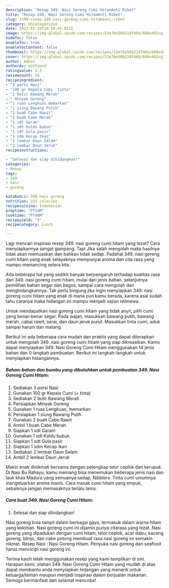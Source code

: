 ```yaml
---
description: "Resep 349. Nasi Goreng Cumi HitamAnti Ribet"
title: "Resep 349. Nasi Goreng Cumi HitamAnti Ribet"
slug: 1109-resep-349-nasi-goreng-cumi-hitamanti-ribet
category: Uncategorized
date: 2023-01-28T19:50:41.853Z
image: https://img-global.cpcdn.com/recipes/53e76e50b21df46b/680x482cq70/349-nasi-goreng-cumi-hitam-foto-resep-utama.jpg
hideToc: false
enableToc: true
enableTocContent: false
thumbnail: https://img-global.cpcdn.com/recipes/53e76e50b21df46b/680x482cq70/349-nasi-goreng-cumi-hitam-foto-resep-utama.jpg
cover: https://img-global.cpcdn.com/recipes/53e76e50b21df46b/680x482cq70/349-nasi-goreng-cumi-hitam-foto-resep-utama.jpg
author: Admin
authorAv: notfound
ratingvalue: 3.2
reviewcount: 18
recipeingredient:
- "3 porsi Nasi"
- "100 gr Kepala Cumi  tinta"
- "2 butir Bawang Merah"
- " Minyak Goreng"
- "1 ruas Lengkuas memarkan"
- "1 siung Bawang Putih"
- "2 buah Cabe Rawit"
- "1 buah Cabe Merah"
- "1 sdt Garam"
- "1 sdt Kaldu bubuk"
- "1 sdt Gula pasir"
- "1 sdm Kecap Ikan"
- "2 lembar Daun Salam"
- "2 lembar Daun Jeruk"
recipeinstructions:

- "Selesai dan siap dihidangkan!"
categories:
- Resep
tags:
- 349
- nasi
- goreng

katakunci: 349 nasi goreng 
nutrition: 223 calories
recipecuisine: Indonesian
preptime: "PT14M"
cooktime: "PT40M"
recipeyield: "3"
recipecategory: Lunch

---
```



Lagi mencari inspirasi resep 349. nasi goreng cumi hitam yang lezat? Cara menyiapkannya sangat gampang. Tapi Jika salah mengolah maka hasilnya tidak akan memuaskan dan bahkan tidak sedap. Padahal 349. nasi goreng cumi hitam yang enak selayaknya mempunyai aroma dan cita rasa yang mampu memancing selera kita.


Ada beberapa hal yang sedikit banyak berpengaruh terhadap kualitas rasa dari 349. nasi goreng cumi hitam, mulai dari jenis bahan, selanjutnya pemilihan bahan segar dan bagus, sampai cara mengolah dan menghidangkannya. Tak perlu bingung jika ingin menyiapkan 349. nasi goreng cumi hitam yang enak di mana pun kamu berada, karena asal sudah tahu caranya maka hidangan ini mampu menjadi sajian istimewa.

Untuk mendapatkan nasi goreng cumi hitam yang tidak anyir, pilih cumi yang benar-benar segar. Pada wajan, masukkan bawang putih, bawang merah, cabai rawit, serai, dan daun jeruk purut. Masukkan tinta cumi, aduk sampai harum dan matang.


Berikut ini ada beberapa cara mudah dan praktis yang dapat diterapkan untuk mengolah 349. nasi goreng cumi hitam yang siap dikreasikan. Kamu dapat menyiapkan 349. Nasi Goreng Cumi Hitam menggunakan 14 jenis bahan dan 0 langkah pembuatan. Berikut ini langkah-langkah untuk menyiapkan hidangannya.

<!--inarticleads1-->

##### Bahan-bahan dan bumbu yang dibutuhkan untuk pembuatan 349. Nasi Goreng Cumi Hitam:

1. Sediakan 3 porsi Nasi
1. Gunakan 100 gr Kepala Cumi (+ tinta)
1. Sediakan 2 butir Bawang Merah
1. Persiapkan  Minyak Goreng
1. Gunakan 1 ruas Lengkuas, memarkan
1. Persiapkan 1 siung Bawang Putih
1. Gunakan 2 buah Cabe Rawit
1. Ambil 1 buah Cabe Merah
1. Siapkan 1 sdt Garam
1. Gunakan 1 sdt Kaldu bubuk
1. Siapkan 1 sdt Gula pasir
1. Siapkan 1 sdm Kecap Ikan
1. Sediakan 2 lembar Daun Salam
1. Ambil 2 lembar Daun Jeruk


Makin enak dinikmati bersama dengan pelengkap telur ceplok dan kerupuk. Di Nasi Bu Rahayu, kamu memang bisa menemukan beberapa jenis nasi dan lauk khas Madura yang semuanya sedap, Nibblers. Tinta cumi umumnya mengeluarkan aroma manis. Cara masak cumi hitam yang empuk, sebaiknya jangan memasaknya terlalu lama. 

<!--inarticleads2-->

##### Cara buat 349. Nasi Goreng Cumi Hitam:


1. Selesai dan siap dihidangkan!

Nasi goreng bisa tampil dalam berbagai gaya, termasuk dalam warna hitam yang kekinian. Nasi goreng cumi ini dijamin punya citarasa yang lezat. Nasi goreng yang dipadukan dengan cumi hitam, telor ceplok, acar dabu, kacang goreng, blinjo, dan cabe potong membuat rasa nasi goreng ini semakin nikmat. Resep Nasi : Nasi Goreng Hitam. Penyuka nasi goreng dan seafood harus mencicipi nasi goreng ini. 

Terima kasih telah menggunakan resep yang kami tampilkan di sini. Harapan kami, olahan 349. Nasi Goreng Cumi Hitam yang mudah di atas dapat membantu anda menyiapkan hidangan yang menarik untuk keluarga/teman maupun menjadi inspirasi dalam berjualan makanan. Semoga bermanfaat dan selamat mencoba!
